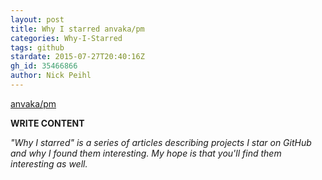 ```yaml
---
layout: post
title: Why I starred anvaka/pm
categories: Why-I-Starred
tags: github
stardate: 2015-07-27T20:40:16Z
gh_id: 35466866
author: Nick Peihl
---
```


[anvaka/pm](star.repo.html_url)

**WRITE CONTENT**

*"Why I starred" is a series of articles describing projects I star on GitHub and why I found them interesting. My hope is that you'll find them interesting as well.*

